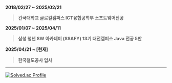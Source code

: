 **2018/02/27 ~ 2025/02/21**
> **건국대학교 글로컬캠퍼스 ICT융합공학부 소프트웨어전공**

**2025/01/07 ~ 2025/04/11**
> **삼성 청년 SW 아카데미 (SSAFY) 13기 대전캠퍼스 Java 전공 5반**

**2025/04/21 ~ [현재]**
> **한국철도공사 입사**

<hr />

[![Solved.ac Profile](http://mazassumnida.wtf/api/v2/generate_badge?boj=sshsgh)](https://solved.ac/sshsgh/)

